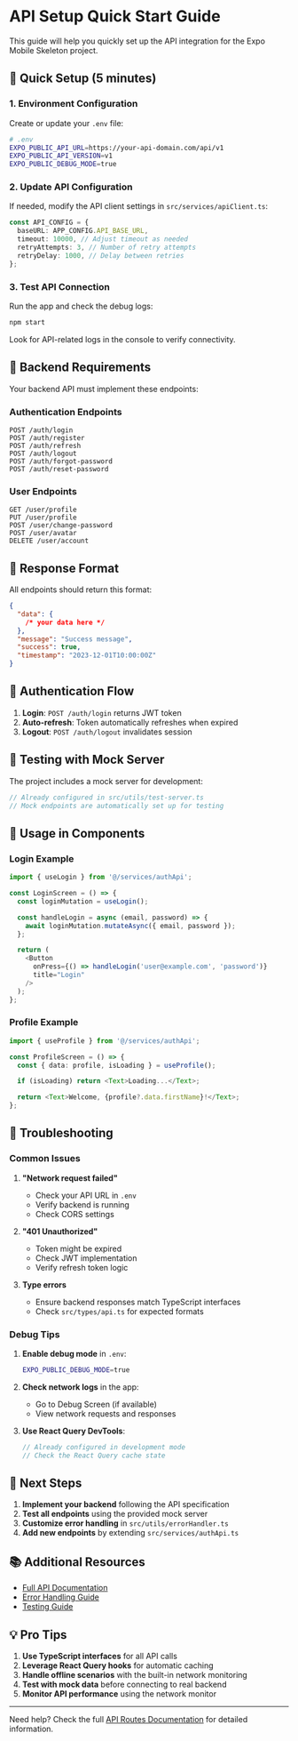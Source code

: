 # API Setup Quick Start Guide

This guide will help you quickly set up the API integration for the Expo Mobile Skeleton project.

## 🚀 Quick Setup (5 minutes)

### 1. Environment Configuration

Create or update your `.env` file:

```bash
# .env
EXPO_PUBLIC_API_URL=https://your-api-domain.com/api/v1
EXPO_PUBLIC_API_VERSION=v1
EXPO_PUBLIC_DEBUG_MODE=true
```

### 2. Update API Configuration

If needed, modify the API client settings in `src/services/apiClient.ts`:

```typescript
const API_CONFIG = {
  baseURL: APP_CONFIG.API_BASE_URL,
  timeout: 10000, // Adjust timeout as needed
  retryAttempts: 3, // Number of retry attempts
  retryDelay: 1000, // Delay between retries
};
```

### 3. Test API Connection

Run the app and check the debug logs:

```bash
npm start
```

Look for API-related logs in the console to verify connectivity.

## 🔧 Backend Requirements

Your backend API must implement these endpoints:

### Authentication Endpoints

```
POST /auth/login
POST /auth/register
POST /auth/refresh
POST /auth/logout
POST /auth/forgot-password
POST /auth/reset-password
```

### User Endpoints

```
GET /user/profile
PUT /user/profile
POST /user/change-password
POST /user/avatar
DELETE /user/account
```

## 📝 Response Format

All endpoints should return this format:

```json
{
  "data": {
    /* your data here */
  },
  "message": "Success message",
  "success": true,
  "timestamp": "2023-12-01T10:00:00Z"
}
```

## 🔐 Authentication Flow

1. **Login**: `POST /auth/login` returns JWT token
2. **Auto-refresh**: Token automatically refreshes when expired
3. **Logout**: `POST /auth/logout` invalidates session

## 🧪 Testing with Mock Server

The project includes a mock server for development:

```typescript
// Already configured in src/utils/test-server.ts
// Mock endpoints are automatically set up for testing
```

## 📱 Usage in Components

### Login Example

```typescript
import { useLogin } from '@/services/authApi';

const LoginScreen = () => {
  const loginMutation = useLogin();

  const handleLogin = async (email, password) => {
    await loginMutation.mutateAsync({ email, password });
  };

  return (
    <Button
      onPress={() => handleLogin('user@example.com', 'password')}
      title="Login"
    />
  );
};
```

### Profile Example

```typescript
import { useProfile } from '@/services/authApi';

const ProfileScreen = () => {
  const { data: profile, isLoading } = useProfile();

  if (isLoading) return <Text>Loading...</Text>;

  return <Text>Welcome, {profile?.data.firstName}!</Text>;
};
```

## 🐛 Troubleshooting

### Common Issues

1. **"Network request failed"**
   - Check your API URL in `.env`
   - Verify backend is running
   - Check CORS settings

2. **"401 Unauthorized"**
   - Token might be expired
   - Check JWT implementation
   - Verify refresh token logic

3. **Type errors**
   - Ensure backend responses match TypeScript interfaces
   - Check `src/types/api.ts` for expected formats

### Debug Tips

1. **Enable debug mode** in `.env`:

   ```bash
   EXPO_PUBLIC_DEBUG_MODE=true
   ```

2. **Check network logs** in the app:
   - Go to Debug Screen (if available)
   - View network requests and responses

3. **Use React Query DevTools**:
   ```typescript
   // Already configured in development mode
   // Check the React Query cache state
   ```

## 🔄 Next Steps

1. **Implement your backend** following the API specification
2. **Test all endpoints** using the provided mock server
3. **Customize error handling** in `src/utils/errorHandler.ts`
4. **Add new endpoints** by extending `src/services/authApi.ts`

## 📚 Additional Resources

- [Full API Documentation](./API_ROUTES.md)
- [Error Handling Guide](./ERROR_HANDLING.md)
- [Testing Guide](./TESTING.md)

## 💡 Pro Tips

1. **Use TypeScript interfaces** for all API calls
2. **Leverage React Query hooks** for automatic caching
3. **Handle offline scenarios** with the built-in network monitoring
4. **Test with mock data** before connecting to real backend
5. **Monitor API performance** using the network monitor

---

Need help? Check the full [API Routes Documentation](./API_ROUTES.md) for detailed information.
